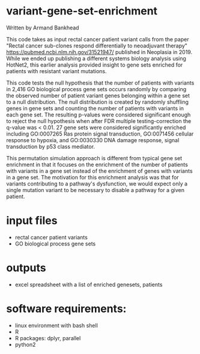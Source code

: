 # variant-gene-set-enrichment
Written by Armand Bankhead

This code takes as input rectal cancer patient variant calls from the paper "Rectal cancer sub-clones respond differentially to neoadjuvant therapy" https://pubmed.ncbi.nlm.nih.gov/31521947/ published in Neoplasia in 2019.  While we ended up publishing a different systems biology analysis using HotNet2, this earlier analysis provided insight to gene sets enriched for patients with resistant variant mutations.  

This code tests the null hypothesis that the number of patients with variants in 2,416 GO biological process gene sets occurs randomly by comparing the observed number of patient variant genes belonging within a gene set to a null distribution.  The null distribution is created by randomly shuffling genes in gene sets and counting the number of patients with variants in each gene set.  The resulting p-values were considered significant enough to reject the null hypothesis when after FDR multiple testing-correction the q-value was < 0.01.  27 gene sets were considered significantly enriched including GO:0007265 Ras protein signal transduction, GO:0071456 cellular response to hypoxia, and GO:0030330 DNA damage response, signal transduction by p53 class mediator.  

This permutation simulation approach is different from typical gene set enrichment in that it focuses on the enrichment of the number of patients with variants in a gene set instead of the enrichment of genes with variants in a gene set.  The motivation for this enrichment analysis was that for variants contributing to a pathway's dysfunction, we would expect only a single mutation variant to be necessary to disable a pathway for a given patient.

# input files
- rectal cancer patient variants
- GO biological process gene sets

# outputs
- excel spreadsheet with a list of enriched genesets, patients

# software requirements:
- linux environment with bash shell
- R
- R packages: dplyr, parallel
- python2 
